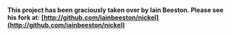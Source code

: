 #### This project has been graciously taken over by Iain Beeston.  Please see his fork at: [http://github.com/iainbeeston/nickel](http://github.com/iainbeeston/nickel)